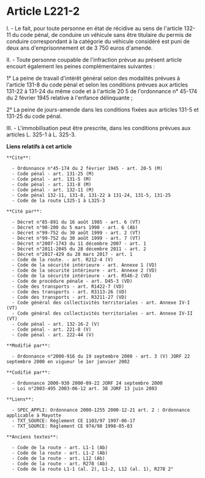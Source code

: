 # Article L221-2

I. - Le fait, pour toute personne en état de récidive au sens de l'article 132-11 du code pénal, de conduire un véhicule sans
être titulaire du permis de conduire correspondant à la catégorie du véhicule considéré est puni de deux ans d'emprisonnement
et de 3 750 euros d'amende.

II. - Toute personne coupable de l'infraction prévue au présent article encourt également les peines complémentaires
suivantes :

1° La peine de travail d'intérêt général selon des modalités prévues à l'article 131-8 du code pénal et selon les conditions
prévues aux articles 131-22 à 131-24 du même code et à l'article 20 5 de l'ordonnance n° 45-174 du 2 février 1945 relative à
l'enfance délinquante ;

2° La peine de jours-amende dans les conditions fixées aux articles 131-5 et 131-25 du code pénal.

III. - L'immobilisation peut être prescrite, dans les conditions prévues aux articles L. 325-1 à L. 325-3.

**Liens relatifs à cet article**

	**Cite**:

	  - Ordonnance n°45-174 du 2 février 1945 - art. 20-5 (M)
	  - Code pénal - art. 131-25 (M)
	  - Code pénal - art. 131-5 (M)
	  - Code pénal - art. 131-8 (M)
	  - Code pénal - art. 132-11 (M)
	  - Code pénal 132-11, 131-8, 131-22 à 131-24, 131-5, 131-25
	  - Code de la route L325-1 à L325-3

	**Cité par**:

	  - Décret n°85-891 du 16 août 1985 - art. 6 (VT)
	  - Décret n°90-200 du 5 mars 1990 - art. 6 (Ab)
	  - Décret n°99-752 du 30 août 1999 - art. 2 (VT)
	  - Décret n°99-752 du 30 août 1999 - art. 7 (VT)
	  - Décret n°2007-1743 du 11 décembre 2007 - art. 1
	  - Décret n°2011-2045 du 28 décembre 2011 - art. 2
	  - Décret n°2017-429 du 28 mars 2017 - art. 1
	  - Code de la route. - art. R212-4 (V)
	  - Code de la sécurité intérieure - art. Annexe 1 (VD)
	  - Code de la sécurité intérieure - art. Annexe 2 (VD)
	  - Code de la sécurité intérieure - art. R546-2 (VD)
	  - Code de procédure pénale - art. D45-3 (VD)
	  - Code des transports - art. R1422-7 (VD)
	  - Code des transports - art. R3113-26 (VD)
	  - Code des transports - art. R3211-27 (VD)
	  - Code général des collectivités territoriales - art. Annexe IV-I (VT)
	  - Code général des collectivités territoriales - art. Annexe IV-II (VT)
	  - Code pénal - art. 132-16-2 (V)
	  - Code pénal - art. 221-8 (V)
	  - Code pénal - art. 222-44 (V)

	**Modifié par**:

	  - Ordonnance n°2000-916 du 19 septembre 2000 - art. 3 (V) JORF 22 septembre 2000 en vigueur le 1er janvier 2002

	**Codifié par**:

	  - Ordonnance 2000-930 2000-09-22 JORF 24 septembre 2000
	  - Loi n°2003-495 2003-06-12 art. 38 JORF 13 juin 2003

	**Liens**:

	  - SPEC_APPLI: Ordonnance 2000-1255 2000-12-21 art. 2 : Ordonnance applicable à Mayotte
	  - TXT_SOURCE: Règlement CE 1103/97 1997-06-17
	  - TXT_SOURCE: Règlement CE 974/98 1998-05-03

	**Anciens textes**:

	  - Code de la route - art. L1-1 (Ab)
	  - Code de la route - art. L1-2 (Ab)
	  - Code de la route - art. L12 (Ab)
	  - Code de la route - art. R278 (Ab)
	  - Code de la route L1-1 (al. 2), L1-2, L12 (al. 1), R278 2°
